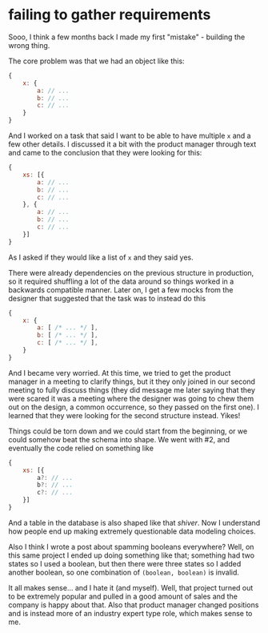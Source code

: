 # failing to gather requirements

Sooo, I think a few months back I made my first "mistake" - building the wrong
thing.

The core problem was that we had an object like this:

```js
{
    x: {
        a: // ...
        b: // ...
        c: // ...
    }
}
```

And I worked on a task that said I want to be able to have multiple `x` and a
few other details. I discussed it a bit with the product manager through text
and came to the conclusion that they were looking for this:

```js
{
    xs: [{
        a: // ...
        b: // ...
        c: // ...
    }, {
        a: // ...
        b: // ...
        c: // ...
    }]
}
```

As I asked if they would like a list of `x` and they said yes.

There were already dependencies on the previous structure in production, so it
required shuffling a lot of the data around so things worked in a backwards
compatible manner. Later on, I get a few mocks from the designer that suggested
that the task was to instead do this

```js
{
    x: {
        a: [ /* ... */ ],
        b: [ /* ... */ ],
        c: [ /* ... */ ],
    }
}
```

And I became very worried. At this time, we tried to get the product manager in
a meeting to clarify things, but it they only joined in our second meeting to
fully discuss things (they did message me later saying that they were scared it
was a meeting where the designer was going to chew them out on the design, a
common occurrence, so they passed on the first one). I learned that they were
looking for the second structure instead. Yikes!

Things could be torn down and we could start from the beginning, or we could
somehow beat the schema into shape. We went with #2, and eventually the code
relied on something like

```js
{
    xs: [{
        a?: // ...
        b?: // ...
        c?: // ...
    }]
}
```

And a table in the database is also shaped like that _shiver_. Now I understand
how people end up making extremely questionable data modeling choices.

Also I think I wrote a post about spamming booleans everywhere? Well, on this
same project I ended up doing something like that; something had two states so I
used a boolean, but then there were three states so I added another boolean, so
one combination of `(boolean, boolean)` is invalid.

It all makes sense... and I hate it (and myself). Well, that project turned out
to be extremely popular and pulled in a good amount of sales and the company is
happy about that. Also that product manager changed positions and is instead
more of an industry expert type role, which makes sense to me.
